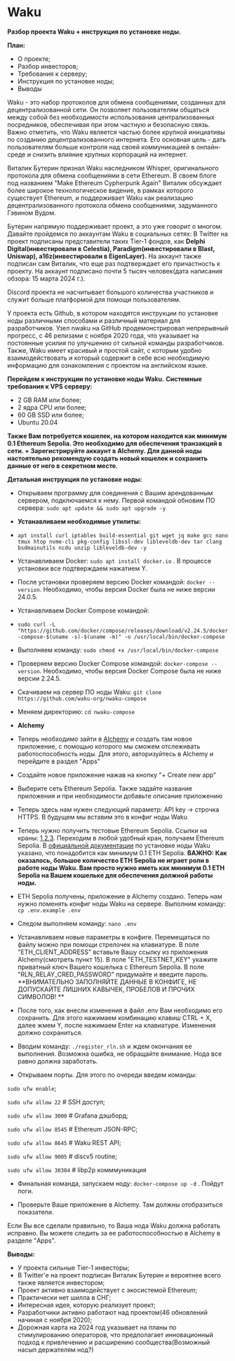 # Waku

**Разбор проекта Waku + инструкция по установке ноды.**

**План:**
- О проекте;
- Разбор инвесторов;
- Требования к серверу;
- Инструкция по установке ноды;
- Выводы

Waku - это набор протоколов для обмена сообщениями, созданных для децентрализованной сети. Он позволяет пользователям общаться между собой без необходимости использования централизованных посредников, обеспечивая при этом частную и безопасную связь. Важно отметить, что Waku является частью более крупной инициативы по созданию децентрализованного интернета. Его основная цель - дать пользователям больше контроля над своей коммуникацией в онлайн-среде и снизить влияние крупных корпораций на интернет.

Виталик Бутерин признал Waku наследником Whisper, оригинального протокола для обмена сообщениями в сети Ethereum. В своем блоге под названием "Make Ethereum Cypherpunk Again" Виталик обсуждает более широкое технологическое видение, в рамках которого существует Ethereum, и поддерживает Waku как реализацию децентрализованного протокола обмена сообщениями, задуманного Гэвином Вудом.

Бутерин напрямую поддерживает проект, а это уже говорит о многом. Давайте пройдемся по аккаунтам Waku в социальных сетях:
В Twitter на проект подписаны представители таких Tier-1 фондов, как **Delphi Digital(инвестировали в Celestia), Paradigm(инвестировали в Blast, Uniswap), a16z(инвестировали в EigenLayer).** На аккаунт также подписан сам Виталик, что еще раз подтверждает его причастность к проекту. На аккаунт подписано почти 5 тысяч человек(дата написания обзора: 15 марта 2024 г.).

Discord проекта не насчитывает большого количества участников и служит больше платформой для помощи пользователям.

У проекта есть Github, в котором находятся инструкции по установке ноды различными способами и различный материал для разработчиков. Узел nwaku на GitHub продемонстрировал непрерывный прогресс, с 46 релизами с ноября 2020 года, что указывает на постоянные усилия по улучшению от сильной команды разработчиков. Также, Waku имеет красивый и простой сайт, с которым удобно взаимодействовать и который содержит в себе всю необходимую информацию для ознакомления с проектом на английском языке.

**Перейдем к инструкции по установке ноды Waku.**
**Системные требования к VPS серверу:**
- 2 GB RAM или более;
- 2 ядра CPU или более;
- 60 GB SSD или более;
- Ubuntu 20.04

**Также Вам потребуется кошелек, на котором находится как минимум 0.1 Ethereum Sepolia. Это необходимо для обеспечения транзакций в сети. + Зарегистрируйте аккаунт в Alchemy. Для данной ноды настоятельно рекомендую создать новый кошелек и сохранить данные от него в секретном месте.**

**Детальная инструкция по установке ноды:**

- Открываем программу для соединения с Вашим арендованным сервером, подключаемся к нему. Первой командой обновим ПО сервера: ``sudo apt update && sudo apt upgrade -y``


- **Устанавливаем необходимые утилиты:**


-  ``apt install curl iptables build-essential git wget jq make gcc nano tmux htop nvme-cli pkg-config libssl-dev libleveldb-dev tar clang bsdmainutils ncdu unzip libleveldb-dev -y`` 
-  Устанавливаем Docker: ``sudo apt install docker.io`` . В процессе установки все подтверждаем нажатием Y.
-  После установки проверяем версию Docker командой: ``docker --version``. Необходимо, чтобы версия Docker была не ниже версии 24.0.5. 
-  Устанавливаем Docker Compose командой:
- ``sudo curl -L "https://github.com/docker/compose/releases/download/v2.24.5/docker-compose-$(uname -s)-$(uname -m)" -o /usr/local/bin/docker-compose`` 
-  Выполняем команду: ``sudo chmod +x /usr/local/bin/docker-compose`` 
-  Проверяем версию Docker Compose командой: ``docker-compose --version``. Необходимо, чтобы версия Docker Compose была не ниже версии 2.24.5. 
-  Скачиваем на сервер ПО ноды Waku: ``git clone https://github.com/waku-org/nwaku-compose`` 
-  Меняем директорию: ``cd nwaku-compose`` 

-  **Alchemy**
-  Теперь необходимо зайти в [Alchemy](https://dashboard.alchemy.com/) и создать там новое приложение, с помощью которого мы сможем отслеживать работоспособность ноды. Для этого, авторизуйтесь в Alchemy и перейдите в раздел "Apps" 
-  Создайте новое приложение нажав на кнопку "+ Create new app" 
-  Выберите сеть Ethereum Sepolia. Также задайте название приложения и при необходимости добавьте описание приложению 

 
- Теперь здесь нам нужен следующий параметр: API key -> строчка HTTPS. В будущем мы вставим это в конфиг ноды Waku 
-  Теперь нужно получить тестовые Ethereum Sepolia. Ссылки на краны: [1](https://sepoliafaucet.com/),[2](https://www.infura.io/faucet/sepolia),[3](https://sepolia-faucet.pk910.de/). Переходим в любой удобный кран, получаем Ethereum Sepolia. В [официальной документации](https://docs.waku.org/guides/nwaku/run-docker-compose) по установке ноды Waku указано, что понадобится как минимум 0.1 ETH Sepolia. **ВАЖНО: Как оказалось, большое количество ETH Sepolia не играет роли в работе ноды Waku. Вам просто нужно иметь как минимум 0.1 ETH Sepolia на Вашем кошельке для обеспечения должной работы ноды.** 
-  ETH Sepolia получены, приложение в Alchemy создано. Теперь нам нужно поменять конфиг ноды Waku на сервере. Выполним команду: ``cp .env.example .env``
- Следом выполняем команду: ``nano .env``
-  Устанавливаем новые параметры в конфиге. Перемещаться по файлу можно при помощи стрелочек на клавиатуре. В поле "ETH_CLIENT_ADDRESS" вставьте Вашу ссылку из приложения Alchemy(смотреть пункт 15). В поле "ETH_TESTNET_KEY" укажите приватный ключ Вашего кошелька с Ethereum Sepolia. В поле "RLN_RELAY_CRED_PASSWORD" придумайте и введите пароль. **ВНИМАТЕЛЬНО ЗАПОЛНЯЙТЕ ДАННЫЕ В КОНФИГЕ, НЕ ДОПУСКАЙТЕ ЛИШНИХ КАВЫЧЕК, ПРОБЕЛОВ И ПРОЧИХ СИМВОЛОВ! ** 
-  После того, как внесли изменения в файл .env Вам необходимо его сохранить. Для этого нажимаем комбинацию клавиш CTRL + X, далее жмем Y, после нажимаем Enter на клавиатуре. Изменения должно сохраниться. 
-  Вводим команду: ``./register_rln.sh`` и ждем окончания ее выполнения. Возможна ошибка, не обращайте внимание. Нода все равно должна заработать.
-  Открываем порты. Для этого по очереди введем команды:

``sudo ufw enable``;

``sudo ufw allow 22``    # SSH доступ;

``sudo ufw allow 3000``  # Grafana дэшборд;

``sudo ufw allow 8545``   # Ethereum JSON-RPC;

``sudo ufw allow 8645``   # Waku REST API;

``sudo ufw allow 9005``   # discv5 routine;

``sudo ufw allow 30304``  # libp2p комммуникация

- Финальная команда, запускаем ноду: ``docker-compose up -d`` . Пойдут логи.


- Проверьте Ваше приложение в Alchemy. Там должны отобразиться показатели.

Если Вы все сделали правильно, то Ваша нода Waku должна работать исправно. Вы можете следить за ее работоспособностью в Alchemy в разделе "Apps".

**Выводы:**
- У проекта сильные Tier-1 инвесторы;
- В Twitter'е на проект подписан Виталик Бутерин и вероятнее всего также является инвестором;
- Проект активно взаимодействует с экосистемой Ethereum;
- Практически нет шилла в СНГ;
- Интересная идея, которую реализует проект;
- Разработчики активно работают над проектом(46 обновлений начиная с ноября 2020);
- Дорожная карта на 2024 год указывает на планы по стимулированию операторов, что предполагает инновационный подход к привлечению и расширению сообщества(Возможный насып держателям нод?)






